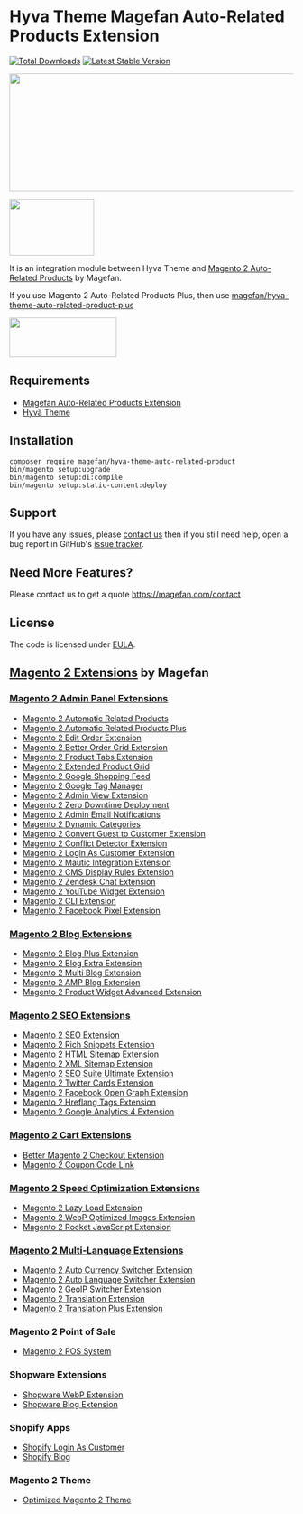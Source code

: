 # Hyva Theme Magefan Auto-Related Products Extension

[![Total Downloads](https://poser.pugx.org/magefan/hyva-theme-auto-related-product/downloads)](https://packagist.org/packages/magefan/hyva-theme-auto-related-product)
[![Latest Stable Version](https://poser.pugx.org/magefan/hyva-theme-auto-related-product/v/stable)](https://packagist.org/packages/magefan/hyva-theme-auto-related-product)

<a href="https://savelife.in.ua/en/donate-en/#donate-army-card-monthly"><img width="830" height="208" src="https://cm.magefan.com/blog/support-ukraine.png"></a>

<img width="150" height="100" src="https://magefan.com/media/wysiwyg/made_in_ukraine.jpg">

It is an integration module between Hyva Theme and [Magento 2 Auto-Related Products](https://magefan.com/magento-2-automatic-related-products) by Magefan.

If you use Magento 2 Auto-Related Products Plus, then use [magefan/hyva-theme-auto-related-product-plus](https://github.com/magefan/hyva-theme-auto-related-product-plus)

<a href="https://github.com/magefan/hyva-theme-auto-related-product/archive/refs/heads/main.zip"><img width="190" height="70" src="https://magefan.com/media/wysiwyg/download-now_1.png"></a>


## Requirements
* [Magefan Auto-Related Products Extension](https://github.com/magefan/module-auto-related-product)
* [Hyvä Theme](https://hyva.io/)

## Installation
```
composer require magefan/hyva-theme-auto-related-product
bin/magento setup:upgrade
bin/magento setup:di:compile
bin/magento setup:static-content:deploy
```

## Support
If you have any issues, please [contact us](mailto:support@magefan.com)
then if you still need help, open a bug report in GitHub's
[issue tracker](https://github.com/magefan/module-auto-related-product/issues).

## Need More Features?
Please contact us to get a quote
https://magefan.com/contact

## License
The code is licensed under [EULA](https://magefan.com/end-user-license-agreement).


## [Magento 2 Extensions](https://magefan.com/magento-2-extensions) by Magefan
### [Magento 2 Admin Panel Extensions](https://magefan.com/magento-2-extensions/admin-extensions)
* [Magento 2 Automatic Related Products](https://magefan.com/magento-2-automatic-related-products)
* [Magento 2 Automatic Related Products Plus](https://magefan.com/magento-2-automatic-related-products/pricing)
* [Magento 2 Edit Order Extension](https://magefan.com/magento-2-edit-order-extension)
* [Magento 2 Better Order Grid Extension](https://magefan.com/magento-2-better-order-grid-extension)
* [Magento 2 Product Tabs Extension](https://magefan.com/magento-2/extensions/product-tabs)
* [Magento 2 Extended Product Grid](https://magefan.com/magento-2-product-grid-inline-editor)
* [Magento 2 Google Shopping Feed](https://magefan.com/magento-2-google-shopping-feed-extension)
* [Magento 2 Google Tag Manager](https://magefan.com/magento-2-google-tag-manager)
* [Magento 2 Admin View Extension](https://magefan.com/magento-2-admin-view-extension)
* [Magento 2 Zero Downtime Deployment](https://magefan.com/blog/magento-2-zero-downtime-deployment)
* [Magento 2 Admin Email Notifications](https://magefan.com/magento-2-admin-email-notifications)
* [Magento 2 Dynamic Categories](https://magefan.com/magento-2-dynamic-categories)
* [Magento 2 Convert Guest to Customer Extension](https://magefan.com/magento2-convert-guest-to-customer)
* [Magento 2 Conflict Detector Extension](https://magefan.com/magento2-conflict-detector)
* [Magento 2 Login As Customer Extension](https://magefan.com/login-as-customer-magento-2-extension)
* [Magento 2 Mautic Integration Extension](https://magefan.com/magento-2-mautic-extension)
* [Magento 2 CMS Display Rules Extension](https://magefan.com/magento-2-cms-display-rules-extension)
* [Magento 2 Zendesk Chat Extension](https://magefan.com/magento-2-zendesk-chat-extension)
* [Magento 2 YouTube Widget Extension](https://magefan.com/magento2-youtube-extension)
* [Magento 2 CLI Extension](https://magefan.com/magento2-cli-extension)
* [Magento 2 Facebook Pixel Extension](https://magefan.com/magento-2-facebook-pixel-extension)

### [Magento 2 Blog Extensions](https://magefan.com/magento-2-extensions/blog-extensions)

* [Magento 2 Blog Plus Extension](https://magefan.com/magento2-blog-extension/pricing)
* [Magento 2 Blog Extra Extension](https://magefan.com/magento2-blog-extension/pricing)
* [Magento 2 Multi Blog Extension](https://magefan.com/magento-2-multi-blog-extension)
* [Magento 2 AMP Blog Extension](https://magefan.com/magento-2-amp-blog-extension)
* [Magento 2 Product Widget Advanced Extension](https://magefan.com/magento-2-product-widget)


### [Magento 2 SEO Extensions](https://magefan.com/magento-2-extensions/magento-2-seo-extensions)

* [Magento 2 SEO Extension](https://magefan.com/magento-2-seo-extension)
* [Magento 2 Rich Snippets Extension](https://magefan.com/magento-2-rich-snippets)
* [Magento 2 HTML Sitemap Extension](https://magefan.com/magento-2-html-sitemap-extension)
* [Magento 2 XML Sitemap Extension](https://magefan.com/magento-2-xml-sitemap-extension)
* [Magento 2 SEO Suite Ultimate Extension](https://magefan.com/magento-2-seo-suite-ultimate-extension)
* [Magento 2 Twitter Cards Extension](https://magefan.com/magento-2-twitter-cards-extension)
* [Magento 2 Facebook Open Graph Extension](https://magefan.com/magento-2-open-graph-extension-og-tags)
* [Magento 2 Hreflang Tags Extension](https://magefan.com/magento2-alternate-hreflang-extension)
* [Magento 2 Google Analytics 4 Extension](https://magefan.com/magento-2-google-analytics-4)

### [Magento 2 Cart Extensions](https://magefan.com/magento-2-extensions/cart-extensions)

* [Better Magento 2 Checkout Extension](https://magefan.com/better-magento-2-checkout-extension)
* [Magento 2 Coupon Code Link](https://magefan.com/magento-2-coupon-code-link)

### [Magento 2 Speed Optimization Extensions](https://magefan.com/magento-2-extensions/speed-optimization-extensions)

* [Magento 2 Lazy Load Extension](https://magefan.com/magento-2-image-lazy-load-extension)
* [Magento 2 WebP Optimized Images Extension](https://magefan.com/magento-2-webp-optimized-images)
* [Magento 2 Rocket JavaScript Extension](https://magefan.com/rocket-javascript-deferred-javascript)

### [Magento 2 Multi-Language Extensions](https://magefan.com/magento-2-extensions/multi-language-extensions)

* [Magento 2 Auto Currency Switcher Extension](https://magefan.com/magento-2-currency-switcher-auto-currency-by-country)
* [Magento 2 Auto Language Switcher Extension](https://magefan.com/magento-2-auto-language-switcher)
* [Magento 2 GeoIP Switcher Extension](https://magefan.com/magento-2-geoip-switcher-extension)
* [Magento 2 Translation Extension](https://magefan.com/magento-2-translation-extension)
* [Magento 2 Translation Plus Extension](https://magefan.com/magento-2-translation-extension/pricing)

### Magento 2 Point of Sale
* [Magento 2 POS System](https://magefan.com/magento-pos-system)

### Shopware Extensions
* [Shopware WebP Extension](https://magefan.com/shopware/extensions/webp)
* [Shopware Blog Extension](https://magefan.com/shopware/extensions/blog)

### Shopify Apps
* [Shopify Login As Customer](https://apps.shopify.com/login-as-customer)
* [Shopify Blog](https://apps.shopify.com/magefan-blog)

### Magento 2 Theme
* [Optimized Magento 2 Theme](https://magefan.com/optimized-magento-2-theme)

